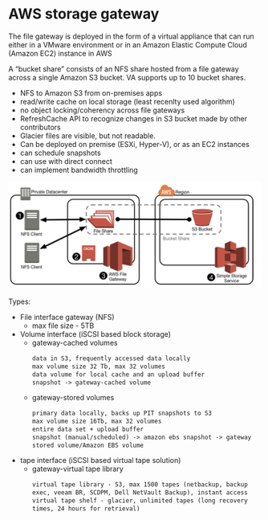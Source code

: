 # AWS storage gateway

The file gateway is deployed in the form of a virtual appliance that can run either in a VMware environment or in an Amazon Elastic Compute Cloud (Amazon EC2) instance in AWS

A “bucket share” consists of an NFS share hosted from a file gateway across a single Amazon S3 bucket. VA supports up to 10 bucket shares.

* NFS to Amazon S3 from on-premises apps
* read/write cache on local storage (least recenlty used algorithm)
* no object locking/coherency across file gateways
* RefreshCache API to recognize changes in S3 bucket made by other contributors
* Glacier files are visible, but not readable.
* Can be deployed on premise (ESXi, Hyper-V), or as an EC2 instances
* can schedule snapshots
* can use with direct connect
* can implement bandwidth throttling

![alt](../images/storage-gateway.png)

Types:
* File interface gateway (NFS)
    * max file size - 5TB
* Volume interface (iSCSI based block storage)
    * gateway-cached volumes
        ```
        data in S3, frequently accessed data locally
        max volume size 32 Tb, max 32 volumes
        data volume for local cache and an upload buffer
        snapshot -> gateway-cached volume
        ```
    * gateway-stored volumes
        ```
        primary data locally, backs up PIT snapshots to S3
        max volume size 16Tb, max 32 volumes
        entire data set + upload buffer
        snapshot (manual/scheduled) -> amazon ebs snapshot -> gateway stored volume/Amazon EBS volume
        ```
* tape interface (iSCSI based virtual tape solution)
    * gateway-virtual tape library
        ```
        virtual tape library - S3, max 1500 tapes (netbackup, backup exec, veeam BR, SCDPM, Dell NetVault Backup), instant access
        virtual tape shelf - glacier, unlimited tapes (long recovery times, 24 hours for retrieval)
        ```
